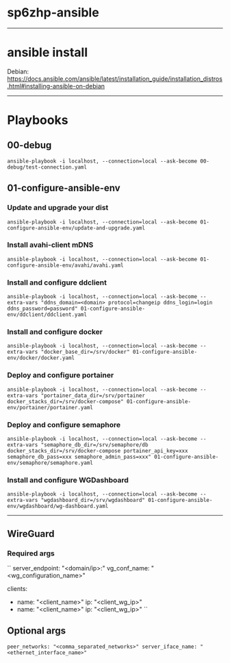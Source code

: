 # sp6zhp-ansible

--- 
# ansible install

Debian: https://docs.ansible.com/ansible/latest/installation_guide/installation_distros.html#installing-ansible-on-debian

---
# Playbooks

## 00-debug
``ansible-playbook -i localhost, --connection=local --ask-become 00-debug/test-connection.yaml``

## 01-configure-ansible-env
### Update and upgrade your dist
``ansible-playbook -i localhost, --connection=local --ask-become 01-configure-ansible-env/update-and-upgrade.yaml``

### Install avahi-client mDNS
``ansible-playbook -i localhost, --connection=local --ask-become 01-configure-ansible-env/avahi/avahi.yaml``

### Install and configure ddclient
``ansible-playbook -i localhost, --connection=local --ask-become --extra-vars "ddns_domain=<domain> protocol=changeip ddns_login=login ddns_password=password" 01-configure-ansible-env/ddclient/ddclient.yaml``

### Install and configure docker
``ansible-playbook -i localhost, --connection=local --ask-become --extra-vars "docker_base_dir=/srv/docker" 01-configure-ansible-env/docker/docker.yaml``

### Deploy and configure portainer
``ansible-playbook -i localhost, --connection=local --ask-become --extra-vars "portainer_data_dir=/srv/portainer docker_stacks_dir=/srv/docker-compose" 01-configure-ansible-env/portainer/portainer.yaml``

### Deploy and configure semaphore
``ansible-playbook -i localhost, --connection=local --ask-become --extra-vars "semaphore_db_dir=/srv/semaphore/db docker_stacks_dir=/srv/docker-compose portainer_api_key=xxx semaphore_db_pass=xxx semaphore_admin_pass=xxx" 01-configure-ansible-env/semaphore/semaphore.yaml``

### Install and configure WGDashboard
``ansible-playbook -i localhost, --connection=local --ask-become --extra-vars "wgdashboard_dir=/srv/wgdashboard" 01-configure-ansible-env/wgdashboard/wg-dashboard.yaml``

--- 

## WireGuard

### Required args
``
server_endpoint: "<domain/ip>:<port>"
vg_conf_name: "<wg_configuration_name>"

clients:
  - name: "<client_name>"
    ip: "<client_wg_ip>"
  - name: "<client_name>"
    ip: "<client_wg_ip>"
``
## Optional args
``
peer_networks: "<comma_separated_networks>"
server_iface_name: "<ethernet_interface_name>"
``